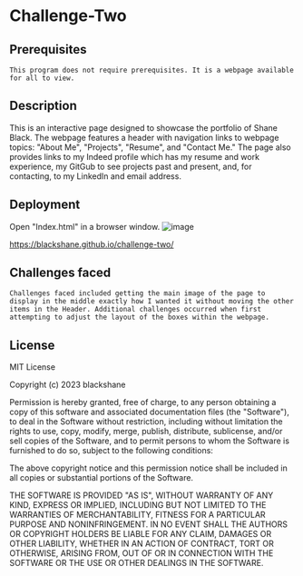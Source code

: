 # Challenge-Two

## Prerequisites
    This program does not require prerequisites. It is a webpage available for all to view. 

## Description
  This is an interactive page designed to showcase the portfolio of Shane Black. The webpage features a header with navigation links to webpage topics: "About Me", "Projects", "Resume", and "Contact Me."
  The page also provides links to my Indeed profile which has my resume and work experience, my GitGub to see projects past and present, and, for contacting, to my LinkedIn and email address.

  ## Deployment
  Open "Index.html" in a browser window.
  ![image](https://user-images.githubusercontent.com/122633142/219549345-ff6364c6-0ebb-4b99-b981-09b5380433e4.png)
  
  https://blackshane.github.io/challenge-two/
## Challenges faced
    Challenges faced included getting the main image of the page to display in the middle exactly how I wanted it without moving the other items in the Header. Additional challenges occurred when first attempting to adjust the layout of the boxes within the webpage. 

## License  
MIT License

Copyright (c) 2023 blackshane

Permission is hereby granted, free of charge, to any person obtaining a copy
of this software and associated documentation files (the "Software"), to deal
in the Software without restriction, including without limitation the rights
to use, copy, modify, merge, publish, distribute, sublicense, and/or sell
copies of the Software, and to permit persons to whom the Software is
furnished to do so, subject to the following conditions:

The above copyright notice and this permission notice shall be included in all
copies or substantial portions of the Software.

THE SOFTWARE IS PROVIDED "AS IS", WITHOUT WARRANTY OF ANY KIND, EXPRESS OR
IMPLIED, INCLUDING BUT NOT LIMITED TO THE WARRANTIES OF MERCHANTABILITY,
FITNESS FOR A PARTICULAR PURPOSE AND NONINFRINGEMENT. IN NO EVENT SHALL THE
AUTHORS OR COPYRIGHT HOLDERS BE LIABLE FOR ANY CLAIM, DAMAGES OR OTHER
LIABILITY, WHETHER IN AN ACTION OF CONTRACT, TORT OR OTHERWISE, ARISING FROM,
OUT OF OR IN CONNECTION WITH THE SOFTWARE OR THE USE OR OTHER DEALINGS IN THE
SOFTWARE.